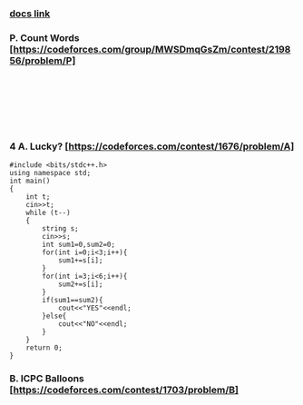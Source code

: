### [docs link](https://docs.google.com/document/d/1WFGslKV39uVkaCA5pKfzaKMaZKQ7f2TCxuUagTJikkk/edit)

### P. Count Words [https://codeforces.com/group/MWSDmqGsZm/contest/219856/problem/P]
```

```
### 
```

```
### 
```

```
### 
```

```
### 
```

```
### 4 A. Lucky? [https://codeforces.com/contest/1676/problem/A]
```
#include <bits/stdc++.h>
using namespace std;
int main()
{
    int t;
    cin>>t;
    while (t--)
    {
        string s;
        cin>>s;
        int sum1=0,sum2=0;
        for(int i=0;i<3;i++){
            sum1+=s[i];
        }
        for(int i=3;i<6;i++){
            sum2+=s[i];
        }
        if(sum1==sum2){
            cout<<"YES"<<endl;
        }else{
            cout<<"NO"<<endl;
        }
    }
    return 0;
}
```
### B. ICPC Balloons [https://codeforces.com/contest/1703/problem/B]
```

```